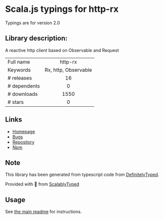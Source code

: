 
# Scala.js typings for http-rx

Typings are for version 2.0

## Library description:
A reactive http client based on Observable and Request

|                    |                 |
| ------------------ | :-------------: |
| Full name          | http-rx |
| Keywords           | Rx, http, Observable |
| # releases         | 16 |
| # dependents       | 0 |
| # downloads        | 1550 |
| # stars            | 0 |

## Links
- [Homepage](https://github.com/JasonRammoray/HttpRx#readme)
- [Bugs](https://github.com/JasonRammoray/HttpRx/issues)
- [Repository](https://github.com/JasonRammoray/HttpRx)
- [Npm](https://www.npmjs.com/package/http-rx)
    


## Note
This library has been generated from typescript code from [DefinitelyTyped](https://definitelytyped.org).

Provided with :purple_heart: from [ScalablyTyped](https://github.com/oyvindberg/ScalablyTyped)

## Usage
See [the main readme](../../readme.md) for instructions.


